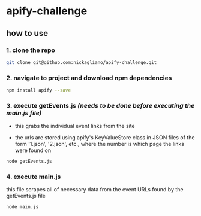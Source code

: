 # apify-challenge

## how to use

### 1. <b> clone the repo </b>

```bash
git clone git@github.com:nickagliano/apify-challenge.git
```

### 2. <b>navigate to project and download npm dependencies</b>

```bash
npm install apify --save
```

### 3. <b>execute getEvents.js *(needs to be done before executing the main.js file)*</b>

* this grabs the individual event links from the site 

* the urls are stored using apify's KeyValueStore class in JSON files of the form '1.json', '2.json', etc., where the number is which page the links were found on

```bash
node getEvents.js
```

### 4. <b>execute main.js</b>

this file scrapes all of necessary data from the event URLs found by the getEvents.js file
 
```bash
node main.js
```

